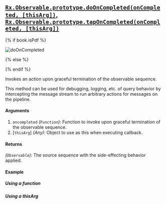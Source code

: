 ## [`Rx.Observable.prototype.doOnCompleted(onCompleted, [thisArg])`, `Rx.Observable.prototype.tapOnCompleted(onCompleted, [thisArg])`](https://github.com/Reactive-Extensions/RxJS/blob/master/src/core/linq/observable/do.js)

{% if book.isPdf %}

![doOnCompleted](http://reactivex.io/documentation/operators/images/doOnCompleted.png)

{% else %}



{% endif %}

Invokes an action upon graceful termination of the observable sequence.

This method can be used for debugging, logging, etc. of query behavior by intercepting the message stream to run arbitrary actions for messages on the pipeline.

#### Arguments
1. `oncompleted` *(`Function`)*: Function to invoke upon graceful termination of the observable sequence. 
2. [`thisArg`] *(Any)*: Object to use as this when executing callback.

#### Returns
*(`Observable`)*: The source sequence with the side-effecting behavior applied.

#### Example

##### Using a function

[](http://jsbin.com/foluma/1/embed?js,console)

##### Using a thisArg

[](http://jsbin.com/saxapo/1/embed?js,console)
